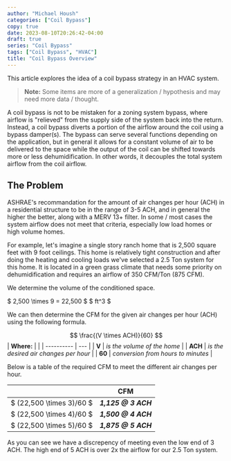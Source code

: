 ```yaml
---
author: "Michael Housh"
categories: ["Coil Bypass"]
copy: true
date: 2023-08-10T20:26:42-04:00
draft: true
series: "Coil Bypass"
tags: ["Coil Bypass", "HVAC"]
title: "Coil Bypass Overview"
---
```


This article explores the idea of a coil bypass strategy in an HVAC system.

> **Note:**
> Some items are more of a generalization / hypothesis and may need more data / thought.

A coil bypass is not to be mistaken for a zoning system bypass, where airflow is "relieved" from
the supply side of the system back into the return. Instead, a coil bypass diverts a portion
of the airflow around the coil using a bypass damper(s).  The bypass can serve several functions
depending on the application, but in general it allows for a constant volume of air to be
delivered to the space while the output of the coil can be shifted towards more or less
dehumidification. In other words, it decouples the total system airflow from the coil airflow.

## The Problem

ASHRAE's recommandation for the amount of air changes per hour (ACH) in a residential structure to
be in the range of 3-5 ACH, and in general the higher the better, along with a MERV 13+ filter.
In some / most cases the system airflow does not meet that criteria, especially low load homes
or high volume homes.

For example, let's imagine a single story ranch home that is 2,500 square feet with 9 foot ceilings.
This home is relatively tight construction and after doing the heating and cooling loads we've selected
a 2.5 Ton system for this home. It is located in a green grass climate that needs some priority
on dehumidification and requires an airflow of 350 CFM/Ton (875 CFM).

We determine the volume of the conditioned space.

$ 2,500 \times 9 = 22,500 $ $ ft^3 $

We can then determine the CFM for the given air changes per hour (ACH) using the following formula.

$$ \frac{(V \times ACH)}{60} $$
| **Where:** |     |
| ---------- | --- |
| **V** | *is the volume of the home* |
| **ACH** | *is the desired air changes per hour* |
| **60** | *conversion from hours to minutes* |

Below is a table of the required CFM to meet the different air changes per hour.

|     |  CFM  |
| --- | :---: |
| $ (22,500 \times 3)/60 $ | ***1,125 @ 3 ACH*** |
| $ (22,500 \times 4)/60 $ | ***1,500 @ 4 ACH*** |
| $ (22,500 \times 5)/60 $ | ***1,875 @ 5 ACH*** |

As you can see we have a discrepency of meeting even the low end of 3 ACH. The high end of
5 ACH is over 2x the airflow for our 2.5 Ton system.


